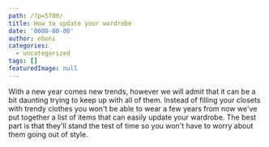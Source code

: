 ```yaml
---
path: /?p=5700/
title: How to update your wardrobe
date: '0000-00-00'
author: eboni
categories:
  - uncategorized
tags: []
featuredImage: null
---
```

With a new year comes new trends, however we will admit that it can be a bit daunting trying to keep up with all of them. Instead of filling your closets with trendy clothes you won't be able to wear a few years from now we've put together a list of items that can easily update your wardrobe. The best part is that they'll stand the test of time so you won't have to worry about them going out of style.